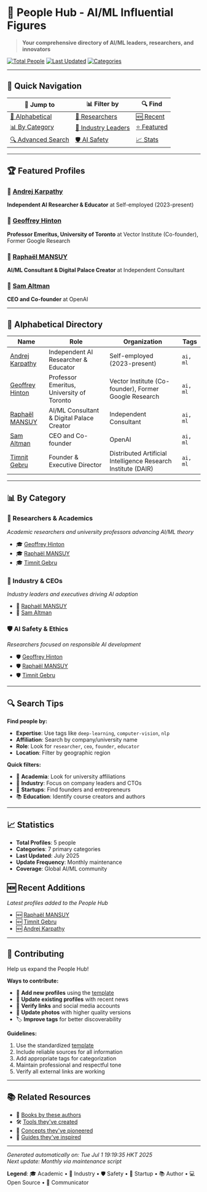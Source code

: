 # 🧍 People Hub - AI/ML Influential Figures

> **Your comprehensive directory of AI/ML leaders, researchers, and innovators**

[![Total People](https://img.shields.io/badge/Total%20People-5-blue?style=flat-square)](#alphabetical-directory)
[![Last Updated](https://img.shields.io/badge/Last%20Updated-July%202025-green?style=flat-square)](#recent-additions)
[![Categories](https://img.shields.io/badge/Categories-7-orange?style=flat-square)](#by-category)

---

## 🚀 Quick Navigation

| 🎯 **Jump to** | 📊 **Filter by** | 🔍 **Find** |
|---------------|------------------|-------------|
| [📝 Alphabetical](#alphabetical-directory) | [🔬 Researchers](#researchers--academics) | [🆕 Recent](#recent-additions) |
| [📊 By Category](#by-category) | [🏢 Industry Leaders](#industry--ceos) | [⭐ Featured](#featured-profiles) |
| [🔍 Advanced Search](#search-tips) | [🛡️ AI Safety](#ai-safety--ethics) | [📈 Stats](#statistics) |

---

## 🏆 Featured Profiles

### 🌟 [Andrej Karpathy](./andrej-karpathy.md)
**Independent AI Researcher & Educator** at Self-employed (2023-present)

### 🌟 [Geoffrey Hinton](./geoffrey-hinton.md)
**Professor Emeritus, University of Toronto** at Vector Institute (Co-founder), Former Google Research

### 🌟 [Raphaël MANSUY](./raphaël-mansuy.md)
**AI/ML Consultant & Digital Palace Creator** at Independent Consultant

### 🌟 [Sam Altman](./sam-altman.md)
**CEO and Co-founder** at OpenAI

---

## 📝 Alphabetical Directory

| Name | Role | Organization | Tags |
|------|------|--------------|------|
| [Andrej Karpathy](./andrej-karpathy.md) | Independent AI Researcher & Educator | Self-employed (2023-present) | `ai, ml` |
| [Geoffrey Hinton](./geoffrey-hinton.md) | Professor Emeritus, University of Toronto | Vector Institute (Co-founder), Former Google Research | `ai, ml` |
| [Raphaël MANSUY](./raphaël-mansuy.md) | AI/ML Consultant & Digital Palace Creator | Independent Consultant | `ai, ml` |
| [Sam Altman](./sam-altman.md) | CEO and Co-founder | OpenAI | `ai, ml` |
| [Timnit Gebru](./timnit-gebru.md) | Founder & Executive Director | Distributed Artificial Intelligence Research Institute (DAIR) | `ai, ml` |

---

## 📊 By Category

### 🔬 Researchers & Academics
*Academic researchers and university professors advancing AI/ML theory*

- 🎓 [Geoffrey Hinton](./geoffrey-hinton.md)
- 🎓 [Raphaël MANSUY](./raphaël-mansuy.md)
- 🎓 [Timnit Gebru](./timnit-gebru.md)

### 🏢 Industry & CEOs
*Industry leaders and executives driving AI adoption*

- 🏢 [Raphaël MANSUY](./raphaël-mansuy.md)
- 🏢 [Sam Altman](./sam-altman.md)

### 🛡️ AI Safety & Ethics
*Researchers focused on responsible AI development*

- 🛡️ [Geoffrey Hinton](./geoffrey-hinton.md)
- 🛡️ [Raphaël MANSUY](./raphaël-mansuy.md)
- 🛡️ [Timnit Gebru](./timnit-gebru.md)

---

## 🔍 Search Tips

**Find people by:**
- **Expertise**: Use tags like `deep-learning`, `computer-vision`, `nlp`
- **Affiliation**: Search by company/university name
- **Role**: Look for `researcher`, `ceo`, `founder`, `educator`
- **Location**: Filter by geographic region

**Quick filters:**
- 🔬 **Academia**: Look for university affiliations
- 🏢 **Industry**: Focus on company leaders and CTOs
- 🚀 **Startups**: Find founders and entrepreneurs
- 📚 **Education**: Identify course creators and authors

---

## 📈 Statistics

- **Total Profiles**: 5 people
- **Categories**: 7 primary categories
- **Last Updated**: July 2025
- **Update Frequency**: Monthly maintenance
- **Coverage**: Global AI/ML community

## 🆕 Recent Additions

*Latest profiles added to the People Hub*

- 🆕 [Raphaël MANSUY](./raphaël-mansuy.md)
- 🆕 [Timnit Gebru](./timnit-gebru.md)
- 🆕 [Andrej Karpathy](./andrej-karpathy.md)

---

## 🎯 Contributing

Help us expand the People Hub!

**Ways to contribute:**
- 📝 **Add new profiles** using the [template](./_template.md)
- 🔄 **Update existing profiles** with recent news
- 🔗 **Verify links** and social media accounts
- 📸 **Update photos** with higher quality versions
- 🏷️ **Improve tags** for better discoverability

**Guidelines:**
1. Use the standardized [template](./_template.md)
2. Include reliable sources for all information
3. Add appropriate tags for categorization
4. Maintain professional and respectful tone
5. Verify all external links are working

---

## 📚 Related Resources

- 📖 [Books by these authors](../reference/books.md)
- 🛠️ [Tools they've created](../tools/ai-tools-master-directory.md)
- 🧩 [Concepts they've pioneered](../concepts/README.md)
- 🎯 [Guides they've inspired](../guides/README.md)

---

*Generated automatically on: Tue Jul  1 19:19:35 HKT 2025*  
*Next update: Monthly via maintenance script*

**Legend**: 🎓 Academic • 🏢 Industry • 🛡️ Safety • 🚀 Startup • 📚 Author • 💻 Open Source • 🎤 Communicator
